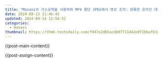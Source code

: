 ```yaml
---
title: "Movavi의 가스공학을 사용하여 MP4 횡단 JPEG에서 영상 조작: 원통한 온라인 대화형 적응"
date: 2024-09-13 11:46:45
updated: 2024-09-14 12:58:52
categories:
  - movavi
thumbnail: https://thmb.techidaily.com/f047e2d65acdb07711442e0f2bbaf634be9eacb93e4be86849bf37896b7a66cb.jpg
---
```


{{post-main-content}}

<ins class="adsbygoogle"
     style="display:block"
     data-ad-format="autorelaxed"
     data-ad-client="ca-pub-7571918770474297"
     data-ad-slot="1223367746"></ins>

{{post-assign-content}}

<ins class="adsbygoogle"
     style="display:block"
     data-ad-client="ca-pub-7571918770474297"
     data-ad-slot="8358498916"
     data-ad-format="auto"
     data-full-width-responsive="true"></ins>
